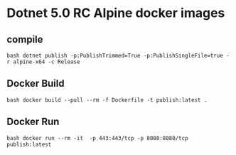 # Dotnet 5.0 RC Alpine docker images

## compile
`bash
dotnet publish -p:PublishTrimmed=True -p:PublishSingleFile=true -r alpine-x64 -c Release
`

## Docker Build
`bash
docker build --pull --rm -f Dockerfile -t publish:latest .
`

## Docker Run
`bash
docker run --rm -it  -p 443:443/tcp -p 8080:8080/tcp publish:latest
`
